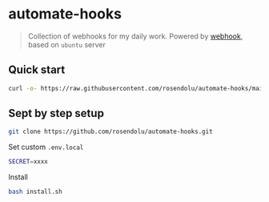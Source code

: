 # automate-hooks

> Collection of webhooks for my daily work.
> Powered by [webhook](https://github.com/adnanh/webhook?tab=readme-ov-file), based on `ubuntu` server


## Quick start
```sh
curl -o- https://raw.githubusercontent.com/rosendolu/automate-hooks/main/install.sh | bash
```

## Sept by step setup


```sh
git clone https://github.com/rosendolu/automate-hooks.git
```

Set custom `.env.local`

```sh
SECRET=xxxx
```

Install 
```sh
bash install.sh
```